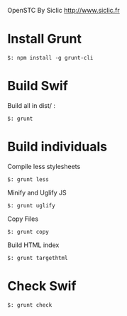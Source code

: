 OpenSTC By Siclic http://www.siclic.fr

Install Grunt
=============

    $: npm install -g grunt-cli

Build Swif
==========

Build all in dist/ :

    $: grunt

Build individuals
=================

Compile less stylesheets

    $: grunt less

Minify and Uglify JS

    $: grunt uglify

Copy Files

    $: grunt copy

Build HTML index

    $: grunt targethtml


Check Swif
=================
	$: grunt check